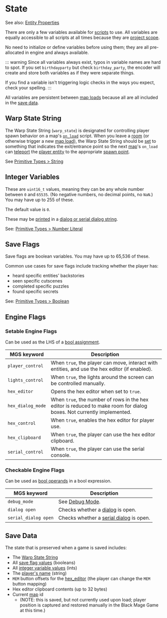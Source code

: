 # State

See also: [Entity Properties](entities#entity-properties)

There are only a few variables available for [scripts](scripts) to use. All variables are equally accessible to all scripts at all times because they are [project scope](syntax_scopes).

No need to initialize or define variables before using them; they are all pre-allocated in engine and always available.

::: warning
Since all variables always exist, typos in variable names are hard to spot. If you set `birthdayparty` but check `birthday_party`, the encoder will create and store both variables as if they were separate things.

If you find a variable isn't triggering logic checks in the ways you expect, check your spelling.
:::

All variables are persistent between [map loads](maps#map-loads) because all are all included in the [save data](#save-data).

## Warp State String

The Warp State String (`warp_state`) is designated for controlling player spawn behavior on a map's [`on_load`](scripts#on_load) script. When you leave a [room](doors) (or otherwise trigger a new [map load](maps#map-loads)), the Warp State String should be [set](actions#assign-string-value) to something that indicates the exit/entrance point so the next [map](maps)'s `on_load` can [teleport](actions#position-assignment) the [player entity](entities#player) to the appropriate [spawn point](doors#spawn-points).

See [Primitive Types > String](primitive_types#string)

## Integer Variables

These are `uint16_t` values, meaning they can be any whole number between `0` and `65535`. (No negative numbers, no decimal points, no `NaN`.) You may have up to 255 of these.

The default value is `0`.

These may be [printed](dialog_and_serial_dialog_strings#printing-current-values) in a [dialog or serial dialog string](dialog_and_serial_dialog_strings#print-variable-value).

See: [Primitive Types > Number Literal](primitive_types#number-literal)

## Save Flags

Save flags are boolean variables. You may have up to 65,536 of these.

Common use cases for save flags include tracking whether the player has:

- heard specific entities' backstories
- seen specific cutscenes
- completed specific puzzles
- found specific secrets

See: [Primitive Types > Boolean](primitive_types#boolean)

## Engine Flags

### Setable Engine Flags

Can be used as the LHS of a [bool assignment](actions#assign-bool-value).

| MGS keyword       | Description                                                                                                            |
| ----------------- | ---------------------------------------------------------------------------------------------------------------------- |
| `player_control`  | When `true`, the player can move, interact with entities, and use the hex editor (if enabled).                         |
| `lights_control`  | When `true`, the lights around the screen can be controlled manually.                                                  |
| `hex_editor`      | Opens the hex editor when set to `true`.                                                                               |
| `hex_dialog_mode` | When `true`, the number of rows in the hex editor is reduced to make room for dialog boxes. Not currently implemented. |
| `hex_control`     | When `true`, enables the hex editor for player use.                                                                    |
| `hex_clipboard`   | When `true`, the player can use the hex editor clipboard.                                                              |
| `serial_control`  | When `true`, the player can use the serial console.                                                                    |

### Checkable Engine Flags

Can be used as [bool operands](expressions_and_operators#bool-operands) in a bool expression.

| MGS keyword          | Description                                                 |
| -------------------- | ----------------------------------------------------------- |
| `debug_mode`         | See [Debug Mode](debug_tools#debug-mode).                 |
| `dialog open`        | Checks whether a [dialog](dialogs) is open.               |
| `serial_dialog open` | Checks whether a [serial dialog](serial_dialogs) is open. |

## Save Data

The state that is preserved when a game is saved includes:

- The [Warp State String](#warp-state-string)
- All [save flag values](#save-flags) (booleans)
- All [integer variable values](#integer-variables) (ints)
- The [player's name](entities#entity-properties) (string)
- `MEM` button offsets for the [hex_editor](hex_editor) (the player can change the `MEM` button mapping)
- Hex editor clipboard contents (up to 32 bytes)
- Current [map](maps) id
	- (NOTE: this is saved, but not currently used upon load; player position is captured and restored manually in the Black Mage Game at this time.)

